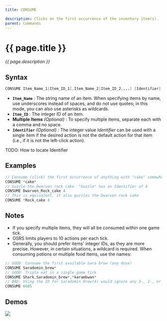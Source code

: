 ```yaml
---
title: CONSUME

description: Clicks on the first occurrence of the inventory item(s).
parent: Commands
---
```


# {{ page.title }}

_{{ page.description }}_

## Syntax

```java
CONSUME Item_Name_1|Item_ID_1[,Item_Name_2|Item_ID_2,...] [Identifier]
```

- **`Item_Name`** : The string name of an item. When specifying items by name, use underscores instead of spaces, and do not use quotes; in this mode, you can also use asterisks as wildcards.
- **`Item_ID`** : The integer ID of an item.
- **Multiple Items** _(Optional)_ : To specify multiple items, separate each with a comma and no space. 
- **`Identifier`** _(Optional)_ : The integer value _Identifier_ can be used with a single item if the desired action is not the default action for that item (i.e., if it is not the left-click action). 

TODO: How to locate Identifier

## Examples

```java
// Consume (click) the first occurrence of anything with "cake" somewhere in the name
CONSUME *cake*
// Guzzle the Dwarven rock cake. "Guzzle" has an Identifier of 4
CONSUME Dwarven_Rock_cake 4 
// This is equivalent, it also guzzles the Dwarven rock cake
CONSUME *Rock_cake 4
```

## Notes

- If you specify multiple items, they will all be consumed within one game tick.
- OSRS limits players to 10 actions per each tick.
- Generally, you should prefer items' integer IDs, as they are more precise. However, in certain situations, a wildcard is required. When consuming potions or multiple food items, use the names:

```java
// GOOD: Consume the first available Sara brew (any dose)
CONSUME Saradomin_brew*
// GOOD: Triple eat in a single game tick
CONSUME Shark,Saradomin_brew*,*karambwan*
// BAD: Using the ID for Saradomin Brew(4) would ignore any 3-, 2-, or 1-dose brews. 
CONSUME 6685
```

## Demos

![](https://i.imgur.com/1XR1b7s.gif)
